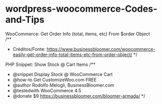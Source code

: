 # wordpress-woocommerce-Codes-and-Tips


WooCommerce: Get Order Info (total, items, etc) From $order Object<br>
/**
 * Créditos/Fonte: https://www.businessbloomer.com/woocommerce-easily-get-order-info-total-items-etc-from-order-object/
 */

PHP Snippet: Show Stock @ Cart Items
/**
 * @snippet       Display Stock @ WooCommerce Cart
 * @how-to        Get CustomizeWoo.com FREE
 * @author        Rodolfo Melogli, BusinessBloomer.com
 * @testedwith    WooCommerce 4.5
 * @donate $9     https://businessbloomer.com/bloomer-armada/
 */
